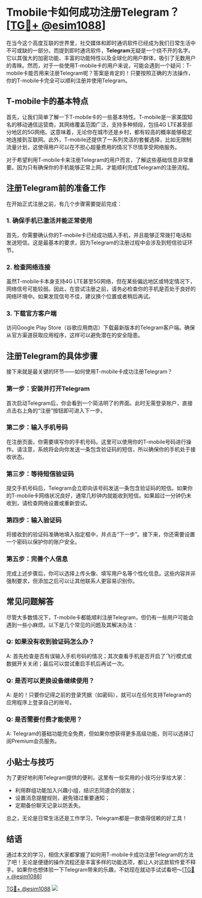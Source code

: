 # Tmobile卡如何成功注册Telegram？[[TG💪+ @esim1088](https://t.me/s/esim1088)]

在当今这个高度互联的世界里，社交媒体和即时通讯软件已经成为我们日常生活中不可或缺的一部分。而提到即时通讯软件，**Telegram**无疑是一个绕不开的名字。它以其强大的加密功能、丰富的功能特性以及全球化的用户群体，吸引了无数用户的青睐。然而，对于一些使用T-mobile卡的用户来说，可能会遇到一个疑问：T-mobile卡能否用来注册Telegram呢？答案是肯定的！只要按照正确的方法操作，你的T-mobile卡完全可以顺利注册并使用Telegram。

## T-mobile卡的基本特点

首先，让我们简单了解一下T-mobile卡的一些基本特性。T-mobile是一家美国知名的移动通信运营商，其网络覆盖范围广泛，支持多种频段，包括4G LTE甚至部分地区的5G网络。这意味着，无论你在城市还是乡村，都有较高的概率能够稳定地连接到互联网。此外，T-mobile还提供了一系列灵活的套餐选择，比如无限制流量计划，这使得用户可以在不担心超量费用的情况下尽情享受网络服务。

对于希望利用T-mobile卡来注册Telegram的用户而言，了解这些基础信息非常重要。因为只有确保你的手机能够正常上网，才能顺利完成Telegram的注册流程。

## 注册Telegram前的准备工作

在开始正式注册之前，有几个步骤需要提前完成：

### 1. 确保手机已激活并能正常使用
首先，你需要确认你的T-mobile卡已经成功插入手机，并且能够正常拨打电话和发送短信。这是最基本的要求，因为Telegram的注册过程中会涉及到短信验证环节。

### 2. 检查网络连接
虽然T-mobile卡本身支持4G LTE甚至5G网络，但在某些偏远地区或特定情况下，网络信号可能较弱。因此，在尝试注册之前，请务必检查你的手机是否处于良好的网络环境中。如果发现信号不佳，建议换个位置或者稍后再试。

### 3. 下载官方客户端
访问Google Play Store（谷歌应用商店）下载最新版本的Telegram客户端。确保从官方渠道获取应用程序，这样可以避免潜在的安全隐患。

## 注册Telegram的具体步骤

接下来就是最关键的环节——如何使用T-mobile卡成功注册Telegram？

### 第一步：安装并打开Telegram
首次启动Telegram后，你会看到一个简洁明了的界面。此时无需登录账户，直接点击右上角的“注册”按钮即可进入下一步。

### 第二步：输入手机号码
在注册页面，你需要填写你的手机号码。这里可以使用你的T-mobile号码进行操作。请注意，系统将会向你发送一条包含验证码的短信，所以确保你的手机处于接收状态。

### 第三步：等待短信验证码
提交手机号码后，Telegram会立即向该号码发送一条包含验证码的短信。如果你的T-mobile卡网络状况良好，通常几秒钟内就能收到短信。如果超过一分钟仍未收到，请检查网络设置或重新尝试。

### 第四步：输入验证码
将接收到的验证码准确地填入指定框中，并点击“下一步”。接下来，你还需要设置一个密码以保护你的账户安全。

### 第五步：完善个人信息
完成上述步骤后，你可以选择上传头像、填写用户名等个性化信息。这些内容并非强制要求，但添加之后可以让其他联系人更容易识别你。

## 常见问题解答

尽管大多数情况下，T-mobile卡都能顺利注册Telegram，但仍有一些用户可能会遇到一些小麻烦。以下是几个常见的问题及其解决办法：

### Q: 如果没有收到验证码怎么办？
A: 首先检查是否有误输入手机号码的情况；其次查看手机是否开启了飞行模式或数据开关关闭；最后可以尝试重启手机后再试一次。

### Q: 是否可以更换设备继续使用？
A: 是的！只要你记得之前的登录凭据（如密码），就可以在任何支持Telegram的应用程序上登录自己的账号。

### Q: 是否需要付费才能使用？
A: Telegram的基础功能完全免费，但如果你想获得更多高级功能，则可以选择订阅Premium会员服务。

## 小贴士与技巧

为了更好地利用Telegram提供的便利，这里有一些实用的小技巧分享给大家：
- 利用群组功能加入兴趣小组，结识志同道合的朋友；
- 设置消息提醒规则，避免错过重要通知；
- 定期备份聊天记录以防丢失。

总之，无论是日常生活还是工作学习，Telegram都是一款值得信赖的好工具！

## 结语

通过本文的学习，相信大家都掌握了如何用T-mobile卡成功注册Telegram的方法了吧！无论是便捷的操作流程还是丰富多样的功能选项，都让人对这款软件爱不释手。如果你也想体验一下Telegram带来的乐趣，不妨现在就动手试试看吧～[[TG💪+ @esim1088](https://t.me/s/esim1088)]

[TG💪+ @esim1088](https://t.me/s/esim1088) ![](https://i.postimg.cc/4NQfJmqS/Snipaste-2025-05-13-00-14-12.png)